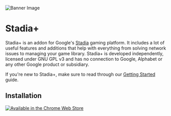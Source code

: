 ![Banner Image](https://i.imgur.com/Vgge8yv.png)
# Stadia+
Stadia+ is an addon for Google's [Stadia](https://stadia.google.com) gaming platform. It includes a lot of useful features and additions that help with everything from solving network issues to managing your game library. Stadia+ is developed independently, licensed under GNU GPL v3 and has no connection to Google, Alphabet or any other Google product or subsidiary.

If you're new to Stadia+, make sure to read through our [Getting Started](https://github.com/Mafrans/StadiaPlus/wiki/Getting-Started) guide.

## Installation
[![Available in the Chrome Web Store](https://developer.chrome.com/webstore/images/ChromeWebStore_Badge_v2_206x58.png)](https://chrome.google.com/webstore/detail/bbhmnnecicphphjamhdefpagipoegijd/publish-accepted?authuser=0&hl=sv)
